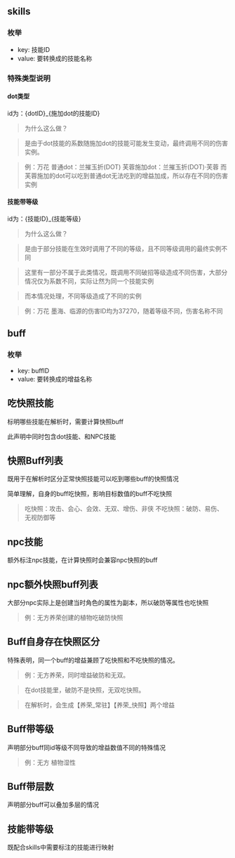 ## skills

### 枚举
- key: 技能ID
- value: 要转换成的技能名称

### 特殊类型说明
#### dot类型
id为：{dotID}_{施加dot的技能ID}

> 为什么这么做？

> 是由于dot技能的系数随施加dot的技能可能发生变动，最终调用不同的伤害实例。

> 例：万花 普通dot：兰摧玉折(DOT) 芙蓉施加dot：兰摧玉折(DOT)·芙蓉 而芙蓉施加的dot可以吃到普通dot无法吃到的增益加成，所以存在不同的伤害实例

#### 技能带等级
id为：{技能ID}_{技能等级}

> 为什么这么做？

> 是由于部分技能在生效时调用了不同的等级，且不同等级调用的最终实例不同

> 这里有一部分不属于此类情况，既调用不同破招等级造成不同伤害，大部分情况仅为系数不同，实际让然为同一个技能实例

> 而本情况处理，不同等级造成了不同的实例

> 例：万花 墨海、临源的伤害ID均为37270，随着等级不同，伤害名称不同

## buff
### 枚举
- key: buffID
- value: 要转换成的增益名称

## 吃快照技能
标明哪些技能在解析时，需要计算快照buff

此声明中同时包含dot技能、和NPC技能

## 快照Buff列表
既用于在解析时区分正常快照技能可以吃到哪些buff的快照情况

简单理解，自身的buff吃快照，影响目标数值的buff不吃快照
> 吃快照：攻击、会心、会效、无双、增伤、非侠
> 不吃快照：破防、易伤、无视防御等

## npc技能
额外标注npc技能，在计算快照时会兼容npc快照的buff

## npc额外快照buff列表
大部分npc实际上是创建当时角色的属性为副本，所以破防等属性也吃快照
> 例：无方养荣创建的植物吃破防快照

## Buff自身存在快照区分
特殊表明，同一个buff的增益兼顾了吃快照和不吃快照的情况。

> 例：无方养荣，同时增益破防和无双。

> 在dot技能里，破防不是快照，无双吃快照。

> 在解析时，会生成【养荣_常驻】【养荣_快照】两个增益

## Buff带等级
声明部分buff同id等级不同导致的增益数值不同的特殊情况
> 例：无方 植物湿性

## Buff带层数
声明部分buff可以叠加多层的情况

## 技能带等级
既配合skills中需要标注的技能进行映射



